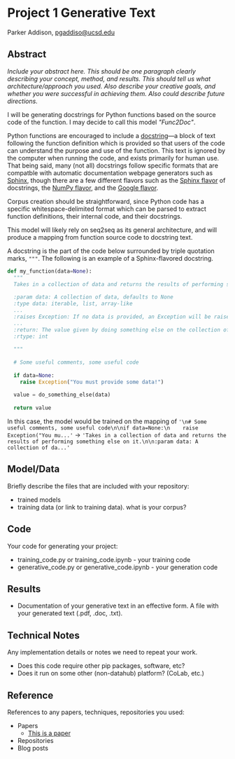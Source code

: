 # Project 1 Generative Text

Parker Addison, pgaddiso@ucsd.edu

## Abstract

*Include your abstract here. This should be one paragraph clearly describing your concept, method, and results. This should tell us what architecture/approach you used. Also describe your creative goals, and whether you were successful in achieving them. Also could describe future directions.*

I will be generating docstrings for Python functions based on the source code of the function.  I may decide to call this model *"Func2Doc"*.

Python functions are encouraged to include a [docstring](https://www.python.org/dev/peps/pep-0257/)—a block of text following the function definition which is provided so that users of the code can understand the purpose and use of the function.  This text is ignored by the computer when running the code, and exists primarily for human use.  That being said, many (not all) docstrings follow specific formats that are compatble with automatic documentation webpage generators such as [Sphinx](https://www.sphinx-doc.org/en/master/), though there are a few different flavors such as the [Sphinx flavor](https://sphinx-rtd-tutorial.readthedocs.io/en/latest/docstrings.html#the-sphinx-docstring-format) of docstrings, the [NumPy flavor](https://sphinxcontrib-napoleon.readthedocs.io/en/latest/example_numpy.html#example-numpy), and the [Google flavor](https://sphinxcontrib-napoleon.readthedocs.io/en/latest/example_google.html).

Corpus creation should be straightforward, since Python code has a specific whitespace-delimited format which can be parsed to extract function definitions, their internal code, and their docstrings.

This model will likely rely on seq2seq as its general architecture, and will produce a mapping from function source code to docstring text.

A docstring is the part of the code below surrounded by triple quotation marks, `"""`.  The following is an example of a Sphinx-flavored docstring.
```python
def my_function(data=None):
  """
  Takes in a collection of data and returns the results of performing something else on it.
  
  :param data: A collection of data, defaults to None
  :type data: iterable, list, array-like
  ...
  :raises Exception: If no data is provided, an Exception will be raised
  ...
  :return: The value given by doing something else on the collection of data
  :rtype: int
  
  """
  
  # Some useful comments, some useful code
  
  if data=None:
    raise Exception("You must provide some data!")
    
  value = do_something_else(data)
  
  return value
```

In this case, the model would be trained on the mapping of `'\n# Some useful comments, some useful code\n\nif data=None:\n    raise Exception("You mu...'` → `'Takes in a collection of data and returns the results of performing something else on it.\n\n:param data: A collection of da...'`

## Model/Data

Briefly describe the files that are included with your repository:
- trained models
- training data (or link to training data). what is your corpus?

## Code

Your code for generating your project:
- training_code.py or training_code.ipynb - your training code
- generative_code.py or generative_code.ipynb - your generation code

## Results

- Documentation of your generative text in an effective form. A file with your generated text (.pdf, .doc, .txt). 

## Technical Notes

Any implementation details or notes we need to repeat your work. 
- Does this code require other pip packages, software, etc?
- Does it run on some other (non-datahub) platform? (CoLab, etc.)

## Reference

References to any papers, techniques, repositories you used:
- Papers
  - [This is a paper](this_is_the_link.pdf)
- Repositories
- Blog posts
